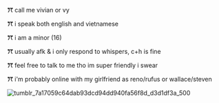 **ꔫ** call me vivian or vy 

**ꔫ** i speak both english and vietnamese 

**ꔫ** i am a minor (16)

**ꔫ** usually afk & i only respond to whispers, c+h is fine

**ꔫ** feel free to talk to me tho im super friendly i swear

**ꔫ** i'm probably online with my girlfriend as reno/rufus or wallace/steven

![tumblr_7a17059c64dab93dcd94dd940fa56f8d_d3d1df3a_500](https://github.com/user-attachments/assets/10e529c7-da2d-403f-a121-69e59eb57fda)
